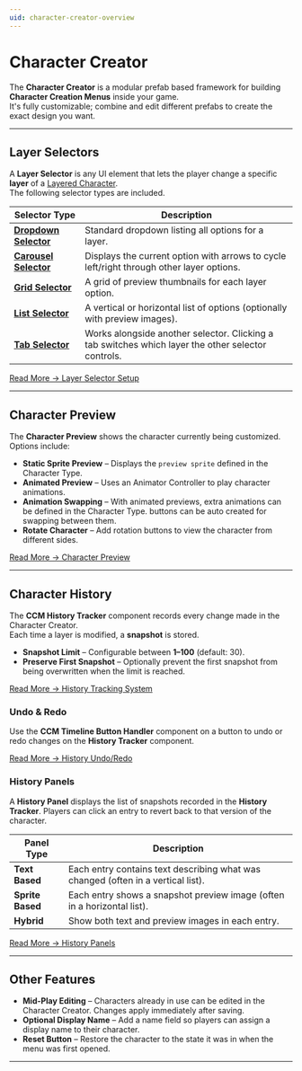 ```yaml
---
uid: character-creator-overview
---
```


# Character Creator

The **Character Creator** is a modular prefab based framework for building **Character Creation Menus** inside your game.  
It's fully customizable; combine and edit different prefabs to create the exact design you want.

---

## Layer Selectors

A **Layer Selector** is any UI element that lets the player change a specific **layer** of a [Layered Character](xref:layered-character-type).  
The following selector types are included.

| Selector Type | Description |
|----------|-------------|
| **[Dropdown Selector](xref:dropdown-layer-selector)** | Standard dropdown listing all options for a layer. |
| **[Carousel Selector](xref:carousel-layer-selector)** | Displays the current option with arrows to cycle left/right through other layer options. |
| **[Grid Selector](xref:grid-layer-selector)** | A grid of preview thumbnails for each layer option. |
| **[List Selector](xref:list-layer-selector)** | A vertical or horizontal list of options (optionally with preview images). |
| **[Tab Selector](xref:tab-layer-selector)** | Works alongside another selector. Clicking a tab switches which layer the other selector controls. |

[Read More → Layer Selector Setup](xref:layer-selector-setup)  

---

## Character Preview

The **Character Preview** shows the character currently being customized. Options include:

- **Static Sprite Preview** – Displays the `preview sprite` defined in the Character Type.
- **Animated Preview** – Uses an Animator Controller to play character animations.
- **Animation Swapping** – With animated previews, extra animations can be defined in the Character Type. buttons can be auto created for swapping between them.
- **Rotate Character** – Add rotation buttons to view the character from different sides.

[Read More → Character Preview](xref:character-preview)  

---

## Character History

The **CCM History Tracker** component records every change made in the Character Creator.  
Each time a layer is modified, a **snapshot** is stored.

- **Snapshot Limit** – Configurable between **1–100** (default: 30).  
- **Preserve First Snapshot** – Optionally prevent the first snapshot from being overwritten when the limit is reached.

[Read More → History Tracking System](xref:history-tracking-system)

### Undo & Redo

Use the **CCM Timeline Button Handler** component on a button to undo or redo changes on the **History Tracker** component.

[Read More → History Undo/Redo](xref:history-undo-redo)

### History Panels

A **History Panel** displays the list of snapshots recorded in the **History Tracker**. Players can click an entry to revert back to that version of the character.  

| Panel Type | Description |
|------------|-------------|
| **Text Based**   | Each entry contains text describing what was changed (often in a vertical list). |
| **Sprite Based** | Each entry shows a snapshot preview image (often in a horizontal list). |
| **Hybrid** | Show both text and preview images in each entry. |

[Read More → History Panels](xref:history-panels)

---

## Other Features

- **Mid-Play Editing** – Characters already in use can be edited in the Character Creator. Changes apply immediately after saving.  
- **Optional Display Name** – Add a name field so players can assign a display name to their character.  
- **Reset Button** – Restore the character to the state it was in when the menu was first opened.  

---
